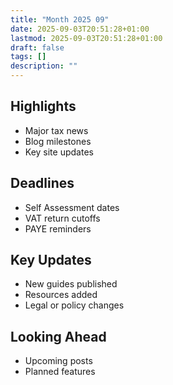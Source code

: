 ```yaml
---
title: "Month 2025 09"
date: 2025-09-03T20:51:28+01:00
lastmod: 2025-09-03T20:51:28+01:00
draft: false
tags: []
description: ""
---
```


## Highlights
- Major tax news
- Blog milestones
- Key site updates

## Deadlines
- Self Assessment dates
- VAT return cutoffs
- PAYE reminders

## Key Updates
- New guides published
- Resources added
- Legal or policy changes

## Looking Ahead
- Upcoming posts
- Planned features
